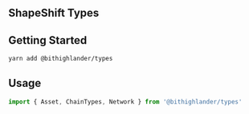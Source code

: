 ## ShapeShift Types

## Getting Started

```sh
yarn add @bithighlander/types
```

## Usage

```ts
import { Asset, ChainTypes, Network } from '@bithighlander/types'
```
